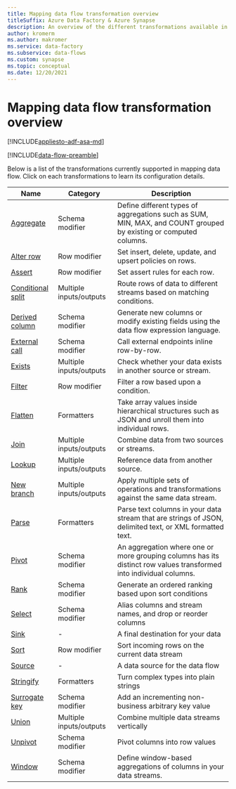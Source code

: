 ```yaml
---
title: Mapping data flow transformation overview
titleSuffix: Azure Data Factory & Azure Synapse
description: An overview of the different transformations available in mapping data flow
author: kromerm
ms.author: makromer
ms.service: data-factory
ms.subservice: data-flows
ms.custom: synapse
ms.topic: conceptual
ms.date: 12/20/2021
---
```


# Mapping data flow transformation overview

[!INCLUDE[appliesto-adf-asa-md](includes/appliesto-adf-asa-md.md)] 

[!INCLUDE[data-flow-preamble](includes/data-flow-preamble.md)]

Below is a list of the transformations currently supported in mapping data flow. Click on each transformations to learn its configuration details.

| Name | Category | Description |
| ---- | -------- | ----------- |
| [Aggregate](data-flow-aggregate.md) | Schema modifier | Define different types of aggregations such as SUM, MIN, MAX, and COUNT grouped by existing or computed columns. | 
| [Alter row](data-flow-alter-row.md) | Row modifier | Set insert, delete, update, and upsert policies on rows. |
| [Assert](data-flow-assert.md) | Row modifier | Set assert rules for each row. |
| [Conditional split](data-flow-conditional-split.md) | Multiple inputs/outputs | Route rows of data to different streams based on matching conditions. |
| [Derived column](data-flow-derived-column.md) | Schema modifier | Generate new columns or modify existing fields using the data flow expression language. | 
| [External call](data-flow-external-call.md) | Schema modifier | Call external endpoints inline row-by-row. | 
| [Exists](data-flow-exists.md) | Multiple inputs/outputs | Check whether your data exists in another source or stream. | 
| [Filter](data-flow-filter.md) | Row modifier | Filter a row based upon a condition. |
| [Flatten](data-flow-flatten.md) | Formatters |  Take array values inside hierarchical structures such as JSON and unroll them into individual rows. |
| [Join](data-flow-join.md) | Multiple inputs/outputs |  Combine data from two sources or streams. |
| [Lookup](data-flow-lookup.md) | Multiple inputs/outputs | Reference data from another source. |
| [New branch](data-flow-new-branch.md) | Multiple inputs/outputs | Apply multiple sets of operations and transformations against the same data stream. |
| [Parse](data-flow-parse.md) | Formatters |  Parse text columns in your data stream that are strings of JSON, delimited text, or XML formatted text. |
| [Pivot](data-flow-pivot.md) | Schema modifier | An aggregation where one or more grouping columns has its distinct row values transformed into individual columns. |
| [Rank](data-flow-rank.md) | Schema modifier | Generate an ordered ranking based upon sort conditions |
| [Select](data-flow-select.md) | Schema modifier | Alias columns and stream names, and drop or reorder columns |
| [Sink](data-flow-sink.md) | - | A final destination for your data |
| [Sort](data-flow-sort.md) | Row modifier | Sort incoming rows on the current data stream |
| [Source](data-flow-source.md) | - | A data source for the data flow |
| [Stringify](data-flow-stringify.md) | Formatters | Turn complex types into plain strings |
| [Surrogate key](data-flow-surrogate-key.md) | Schema modifier | Add an incrementing non-business arbitrary key value |
| [Union](data-flow-union.md) | Multiple inputs/outputs | Combine multiple data streams vertically |
| [Unpivot](data-flow-unpivot.md) | Schema modifier | Pivot columns into row values |
| [Window](data-flow-window.md) | Schema modifier |  Define window-based aggregations of columns in your data streams. |
